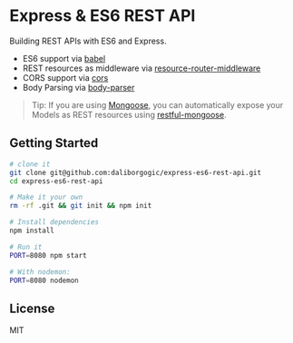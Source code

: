Express & ES6 REST API
==================================

Building REST APIs with ES6 and Express.

- ES6 support via [babel](https://babeljs.io)
- REST resources as middleware via [resource-router-middleware](https://github.com/developit/resource-router-middleware)
- CORS support via [cors](https://github.com/troygoode/node-cors)
- Body Parsing via [body-parser](https://github.com/expressjs/body-parser)

> Tip: If you are using [Mongoose](https://github.com/Automattic/mongoose), you can automatically expose your Models as REST resources using [restful-mongoose](https://git.io/restful-mongoose).

Getting Started
---------------

```sh
# clone it
git clone git@github.com:daliborgogic/express-es6-rest-api.git
cd express-es6-rest-api

# Make it your own
rm -rf .git && git init && npm init

# Install dependencies
npm install

# Run it
PORT=8080 npm start

# With nodemon:
PORT=8080 nodemon
```


License
-------

MIT
